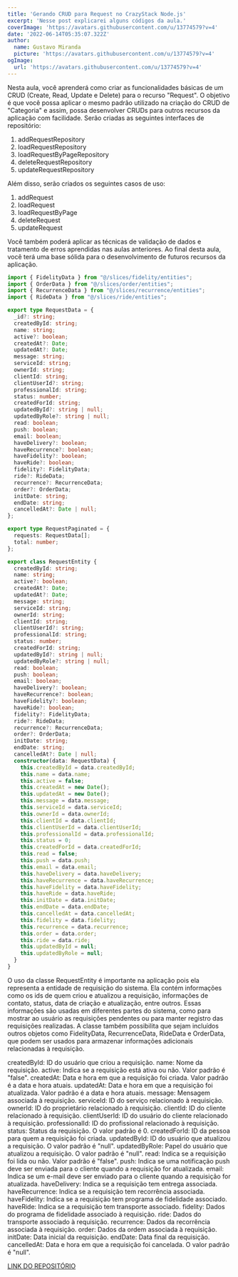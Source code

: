```yaml
---
title: 'Gerando CRUD para Request no CrazyStack Node.js'
excerpt: 'Nesse post explicarei alguns códigos da aula.'
coverImage: 'https://avatars.githubusercontent.com/u/13774579?v=4'
date: '2022-06-14T05:35:07.322Z'
author:
  name: Gustavo Miranda
  picture: 'https://avatars.githubusercontent.com/u/13774579?v=4'
ogImage:
  url: 'https://avatars.githubusercontent.com/u/13774579?v=4'
---
```

Nesta aula, você aprenderá como criar as funcionalidades básicas de um CRUD (Create, Read, Update e Delete) para o recurso "Request". O objetivo é que você possa aplicar o mesmo padrão utilizado na criação do CRUD de "Categoria" e assim, possa desenvolver CRUDs para outros recursos da aplicação com facilidade. Serão criadas as seguintes interfaces de repositório:

1. addRequestRepository
2. loadRequestRepository
3. loadRequestByPageRepository
4. deleteRequestRepository
5. updateRequestRepository

Além disso, serão criados os seguintes casos de uso:

1. addRequest
2. loadRequest
3. loadRequestByPage
4. deleteRequest
5. updateRequest

Você também poderá aplicar as técnicas de validação de dados e tratamento de erros aprendidas nas aulas anteriores. Ao final desta aula, você terá uma base sólida para o desenvolvimento de futuros recursos da aplicação.

```typescript
import { FidelityData } from "@/slices/fidelity/entities";
import { OrderData } from "@/slices/order/entities";
import { RecurrenceData } from "@/slices/recurrence/entities";
import { RideData } from "@/slices/ride/entities";

export type RequestData = {
  _id?: string;
  createdById: string;
  name: string;
  active?: boolean;
  createdAt?: Date;
  updatedAt?: Date;
  message: string;
  serviceId: string;
  ownerId: string;
  clientId: string;
  clientUserId?: string;
  professionalId: string;
  status: number;
  createdForId: string;
  updatedById?: string | null;
  updatedByRole?: string | null;
  read: boolean;
  push: boolean;
  email: boolean;
  haveDelivery?: boolean;
  haveRecurrence?: boolean;
  haveFidelity?: boolean;
  haveRide?: boolean;
  fidelity?: FidelityData;
  ride?: RideData;
  recurrence?: RecurrenceData;
  order?: OrderData;
  initDate: string;
  endDate: string;
  cancelledAt?: Date | null;
};

export type RequestPaginated = {
  requests: RequestData[];
  total: number;
};

export class RequestEntity {
  createdById: string;
  name: string;
  active?: boolean;
  createdAt?: Date;
  updatedAt?: Date;
  message: string;
  serviceId: string;
  ownerId: string;
  clientId: string;
  clientUserId?: string;
  professionalId: string;
  status: number;
  createdForId: string;
  updatedById?: string | null;
  updatedByRole?: string | null;
  read: boolean;
  push: boolean;
  email: boolean;
  haveDelivery?: boolean;
  haveRecurrence?: boolean;
  haveFidelity?: boolean;
  haveRide?: boolean;
  fidelity?: FidelityData;
  ride?: RideData;
  recurrence?: RecurrenceData;
  order?: OrderData;
  initDate: string;
  endDate: string;
  cancelledAt?: Date | null;
  constructor(data: RequestData) {
    this.createdById = data.createdById;
    this.name = data.name;
    this.active = false;
    this.createdAt = new Date();
    this.updatedAt = new Date();
    this.message = data.message;
    this.serviceId = data.serviceId;
    this.ownerId = data.ownerId;
    this.clientId = data.clientId;
    this.clientUserId = data.clientUserId;
    this.professionalId = data.professionalId;
    this.status = 0;
    this.createdForId = data.createdForId;
    this.read = false;
    this.push = data.push;
    this.email = data.email;
    this.haveDelivery = data.haveDelivery;
    this.haveRecurrence = data.haveRecurrence;
    this.haveFidelity = data.haveFidelity;
    this.haveRide = data.haveRide;
    this.initDate = data.initDate;
    this.endDate = data.endDate;
    this.cancelledAt = data.cancelledAt;
    this.fidelity = data.fidelity;
    this.recurrence = data.recurrence;
    this.order = data.order;
    this.ride = data.ride;
    this.updatedById = null;
    this.updatedByRole = null;
  }
}
``` 
O uso da classe RequestEntity é importante na aplicação pois ela representa a entidade de requisição do sistema. Ela contém informações como os ids de quem criou e atualizou a requisição, informações de contato, status, data de criação e atualização, entre outros. Essas informações são usadas em diferentes partes do sistema, como para mostrar ao usuário as requisições pendentes ou para manter registro das requisições realizadas. A classe também possibilita que sejam incluídos outros objetos como FidelityData, RecurrenceData, RideData e OrderData, que podem ser usados para armazenar informações adicionais relacionadas à requisição.

createdById: ID do usuário que criou a requisição.
name: Nome da requisição.
active: Indica se a requisição está ativa ou não. Valor padrão é "false".
createdAt: Data e hora em que a requisição foi criada. Valor padrão é a data e hora atuais.
updatedAt: Data e hora em que a requisição foi atualizada. Valor padrão é a data e hora atuais.
message: Mensagem associada à requisição.
serviceId: ID do serviço relacionado à requisição.
ownerId: ID do proprietário relacionado à requisição.
clientId: ID do cliente relacionado à requisição.
clientUserId: ID do usuário do cliente relacionado à requisição.
professionalId: ID do profissional relacionado à requisição.
status: Status da requisição. O valor padrão é 0.
createdForId: ID da pessoa para quem a requisição foi criada.
updatedById: ID do usuário que atualizou a requisição. O valor padrão é "null".
updatedByRole: Papel do usuário que atualizou a requisição. O valor padrão é "null".
read: Indica se a requisição foi lida ou não. Valor padrão é "false".
push: Indica se uma notificação push deve ser enviada para o cliente quando a requisição for atualizada.
email: Indica se um e-mail deve ser enviado para o cliente quando a requisição for atualizada.
haveDelivery: Indica se a requisição tem entrega associada.
haveRecurrence: Indica se a requisição tem recorrência associada.
haveFidelity: Indica se a requisição tem programa de fidelidade associado.
haveRide: Indica se a requisição tem transporte associado.
fidelity: Dados do programa de fidelidade associado à requisição.
ride: Dados do transporte associado à requisição.
recurrence: Dados da recorrência associada à requisição.
order: Dados da ordem associada à requisição.
initDate: Data inicial da requisição.
endDate: Data final da requisição.
cancelledAt: Data e hora em que a requisição foi cancelada. O valor padrão é "null".


[LINK DO REPOSITÓRIO](https://github.com/gumiranda/CrazyStackNodeJs)